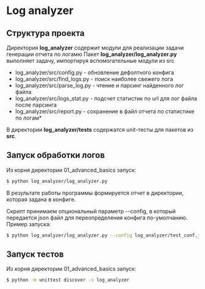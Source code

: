 # Log analyzer
## Структура проекта
Директория **log_analyzer** содержит модули для реализации задачи генерации отчета по логамю
Пакет **log_analyzer/log_analyzer.py** выполняет задачу, импортируя вспомогательные модули из src
* log_analyzer/src/config.py - обновление дефолтного конфига
* log_analyzer/src/find_logs.py - поиск наиболее свежего лога
* log_analyzer/src/parse_log.py - чтение и парсинг найденного лог файла
* log_analyzer/src/logs_stat.py - подсчет статистик по url для лог файла после парсинга
* log_analyzer/src/report.py - сохранение в файл отчета по статистике по логам*

В директории **log_analyzer/tests** содержатся unit-тесты для пакетов из **src**.
## Запуск обработки логов
Из корня директории 01_advanced_basics запуск:
```sh
$ python log_analyzer/log_analyzer.py
```
В результате работы программы формируется отчет в директории, которая задана в конфиге.

Скрипт принимаем опциональный параметр --config, в который передается json файл для переопределения конфига по-умолчанию.
Пример запуска: 
```sh
$ python log_analyzer/log_analyzer.py --config log_analyzer/test_conf.json
```
## Запуск тестов
Из корня директории 01_advanced_basics запуск:
```sh
$ python -m unittest discover -s log_analyzer
```